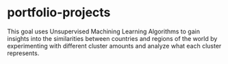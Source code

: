 # portfolio-projects

This goal uses Unsupervised Machining Learning Algorithms to gain insights into the similarities between countries and regions of the world by experimenting with different cluster amounts and analyze what each cluster represents.
